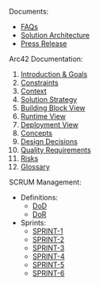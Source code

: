 Documents:

- [FAQs](./FAQs.md)
- [Solution Architecture](arc42/07.-Deployment-View.md)
- [Press Release](./PressRelease.md)

Arc42 Documentation:

1. [Introduction & Goals](arc42/01.-Introduction-&-Goals.md)
2. [Constraints](arc42/02.-Constraints.md)
3. [Context](arc42/03.-Context.md)
4. [Solution Strategy](arc42/04.-Solution-Strategy.md)
5. [Building Block View](arc42/05.-Building-Block-View.md)
6. [Runtime View](arc42/06.-Runtime-View.md)
7. [Deployment View](arc42/07.-Deployment-View.md)
8. [Concepts](arc42/08.-Concepts.md)
9. [Design Decisions](arc42/09.-Design-Decisions.md)
10. [Quality Requirements](arc42/10.-Quality-Requirements.md)
11. [Risks](arc42/11.-Risks.md)
12. [Glossary](arc42/12.-Glossary.md)

SCRUM Management:

- Definitions: 
    - [DoD](scrum/dod.md)
    - [DoR](scrum/dor.md)
- Sprints:
    - [SPRINT-1](scrum/SPRINT-1.md)
    - [SPRINT-2](scrum/SPRINT-2.md)
    - [SPRINT-3](scrum/SPRINT-3.md)
    - [SPRINT-4](scrum/SPRINT-4.md)
    - [SPRINT-5](scrum/SPRINT-5.md)
    - [SPRINT-6](scrum/SPRINT-6.md)